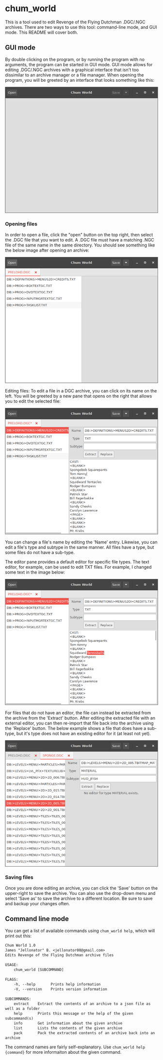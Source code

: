 # chum_world
This is a tool used to edit Revenge of the Flying Dutchman .DGC/.NGC archives. There are two ways to use this tool: command-line mode, and GUI mode. This README will cover both.

## GUI mode
By double clicking on the program, or by running the program with no arguments, the program can be started in GUI mode.  GUI mode allows for editing .DGC/.NGC archives with a graphical interface that isn't too dissimilar to an archive manager or a file manager. When opening the program, you will be greeted by an interface that looks something like this:

![No Open Files](https://raw.githubusercontent.com/Jellonator/chum_world/master/images/scrn1.png)

### Opening files
In order to open a file, click the "open" button on the top right, then select the .DGC file that you want to edit. A .DGC file must have a matching .NGC file of the same name in the same directory. You should see something like the below image after opening an archive:

![Open File](https://raw.githubusercontent.com/Jellonator/chum_world/master/images/scrn2.png)

Editing files:
To edit a file in a DGC archive, you can click on its name on the left. You will be greeted by a new pane that opens on the right that allows you to edit the selected file:

![Open File](https://raw.githubusercontent.com/Jellonator/chum_world/master/images/scrn3.png)

You can change a file's name by editing the 'Name' entry. Likewise, you can edit a file's type and subtype in the same manner. All files have a type, but some files do not have a sub-type.

The editor pane provides a default editor for specific file types. The text editor, for example, can be used to edit TXT files. For example, I changed some text in the image below:

![Open File](https://raw.githubusercontent.com/Jellonator/chum_world/master/images/scrn4.png)

For files that do not have an editor, the file can instead be extracted from the archive from the 'Extract' button. After editing the extracted file with an external editor, you can then re-import that file back into the archive using the 'Replace' button. The below example shows a file that does have a sub-type, but it's type does not have an existing editor for it (at least not yet).

![Open File](https://raw.githubusercontent.com/Jellonator/chum_world/master/images/scrn5.png)

### Saving files
Once you are done editing an archive, you can click the 'Save' button on the upper-right to save the archive. You can also use the drop-down menu and select 'Save as' to save the archive to a different location. Be sure to save and backup your changes often.

## Command line mode
You can get a list of available commands using `chum_world help`, which will print out this:

```
Chum World 1.0
James "Jellonator" B. <jellonator00@gmail.com>
Edits Revenge of the Flying Dutchman archive files

USAGE:
    chum_world [SUBCOMMAND]

FLAGS:
    -h, --help       Prints help information
    -V, --version    Prints version information

SUBCOMMANDS:
    extract    Extract the contents of an archive to a json file as well as a folder
    help       Prints this message or the help of the given subcommand(s)
    info       Get information about the given archive
    list       Lists the contents of the given archive
    pack       Pack the extracted contents of an archive back into an archive
```

The command names are fairly self-explanatory. Use `chum_world help {command}` for more informaiton about the given command.
